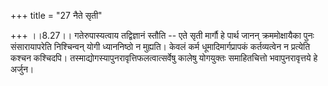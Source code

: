 +++
title = "27 नैते सृती"

+++
।।8.27।। गतेरुपास्यत्वाय तद्विज्ञानं स्तौति -- एते सृती मार्गौ हे पार्थ
जानन् क्रममोक्षायैका पुनः संसारायापरेति निश्चिन्वन् योगी ध्याननिष्ठो न
मुह्यति। केवलं कर्म धूमादिमार्गप्रापकं कर्तव्यत्वेन न प्रत्येति कश्चन
कश्चिदपि। तस्माद्योगस्यापुनरावृत्तिफलत्वात्सर्वेषु कालेषु योगयुक्तः
समाहितचित्तो भवापुनरावृत्तये हे अर्जुन।
